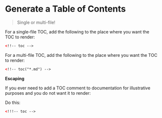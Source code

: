 # Generate a Table of Contents

> Single or multi-file!

For a single-file TOC, add the following to the place where you want the TOC to render:

```html
<!!-- toc -->
```

For a multi-file TOC, add the following to the place where you want the TOC to render:

```html
<!!-- toc("*.md") -->
```

**Escaping**

If you ever need to add a TOC comment to documentation for illustrative purposes and you do not want it to render:

Do this:

```html
<!!!-- toc -->
```
